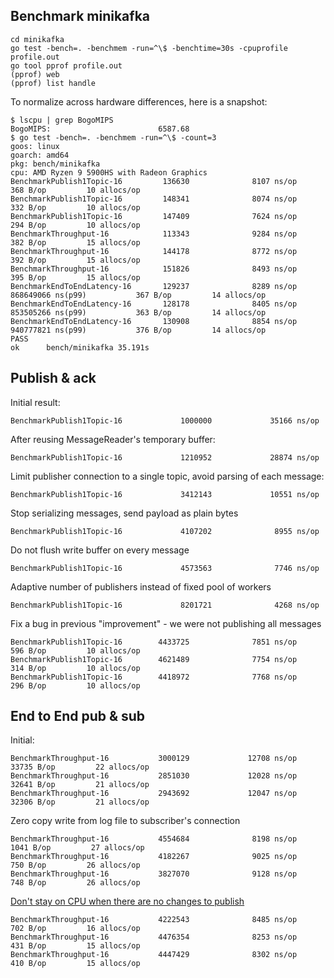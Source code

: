 ## Benchmark minikafka
```
cd minikafka
go test -bench=. -benchmem -run=^\$ -benchtime=30s -cpuprofile profile.out
go tool pprof profile.out
(pprof) web
(pprof) list handle
```

To normalize across hardware differences, here is a snapshot:
```
$ lscpu | grep BogoMIPS 
BogoMIPS:                        6587.68
$ go test -bench=. -benchmem -run=^\$ -count=3
goos: linux
goarch: amd64
pkg: bench/minikafka
cpu: AMD Ryzen 9 5900HS with Radeon Graphics        
BenchmarkPublish1Topic-16         136630              8107 ns/op             368 B/op         10 allocs/op
BenchmarkPublish1Topic-16         148341              8074 ns/op             332 B/op         10 allocs/op
BenchmarkPublish1Topic-16         147409              7624 ns/op             294 B/op         10 allocs/op
BenchmarkThroughput-16            113343              9284 ns/op             382 B/op         15 allocs/op
BenchmarkThroughput-16            144178              8772 ns/op             392 B/op         15 allocs/op
BenchmarkThroughput-16            151826              8493 ns/op             395 B/op         15 allocs/op
BenchmarkEndToEndLatency-16       129237              8289 ns/op         868649066 ns(p99)           367 B/op         14 allocs/op
BenchmarkEndToEndLatency-16       128178              8405 ns/op         853505266 ns(p99)           363 B/op         14 allocs/op
BenchmarkEndToEndLatency-16       130908              8854 ns/op         940777821 ns(p99)           376 B/op         14 allocs/op
PASS
ok      bench/minikafka 35.191s
```

## Publish & ack
Initial result:
```
BenchmarkPublish1Topic-16             1000000             35166 ns/op
```
After reusing MessageReader's temporary buffer:
```
BenchmarkPublish1Topic-16             1210952             28874 ns/op
```
Limit publisher connection to a single topic, avoid parsing of each message:
```
BenchmarkPublish1Topic-16             3412143             10551 ns/op
```
Stop serializing messages, send payload as plain bytes
```
BenchmarkPublish1Topic-16             4107202              8955 ns/op
```
Do not flush write buffer on every message
```
BenchmarkPublish1Topic-16             4573563              7746 ns/op
```
Adaptive number of publishers instead of fixed pool of workers
```
BenchmarkPublish1Topic-16             8201721              4268 ns/op
```
Fix a bug in previous "improvement" - we were not publishing all messages
```
BenchmarkPublish1Topic-16        4433725              7851 ns/op             596 B/op         10 allocs/op
BenchmarkPublish1Topic-16        4621489              7754 ns/op             314 B/op         10 allocs/op
BenchmarkPublish1Topic-16        4418972              7768 ns/op             296 B/op         10 allocs/op
```

## End to End pub & sub
Initial:
```
BenchmarkThroughput-16           3000129             12708 ns/op           33735 B/op         22 allocs/op
BenchmarkThroughput-16           2851030             12028 ns/op           32641 B/op         21 allocs/op
BenchmarkThroughput-16           2943692             12047 ns/op           32306 B/op         21 allocs/op
```
Zero copy write from log file to subscriber's connection
```
BenchmarkThroughput-16           4554684              8198 ns/op            1041 B/op         27 allocs/op
BenchmarkThroughput-16           4182267              9025 ns/op             750 B/op         26 allocs/op
BenchmarkThroughput-16           3827070              9128 ns/op             748 B/op         26 allocs/op
```
[Don't stay on CPU when there are no changes to publish](https://github.com/daulet/minikafka/commit/9b1eb49def45d2df838635eabe29a588cca391d7#diff-879d7ff817ef6271a190861e67ab0ff3a2751136cedff764b3f680565540dc2bR390)
```
BenchmarkThroughput-16           4222543              8485 ns/op             702 B/op         16 allocs/op
BenchmarkThroughput-16           4476354              8253 ns/op             431 B/op         15 allocs/op
BenchmarkThroughput-16           4447429              8302 ns/op             410 B/op         15 allocs/op
```